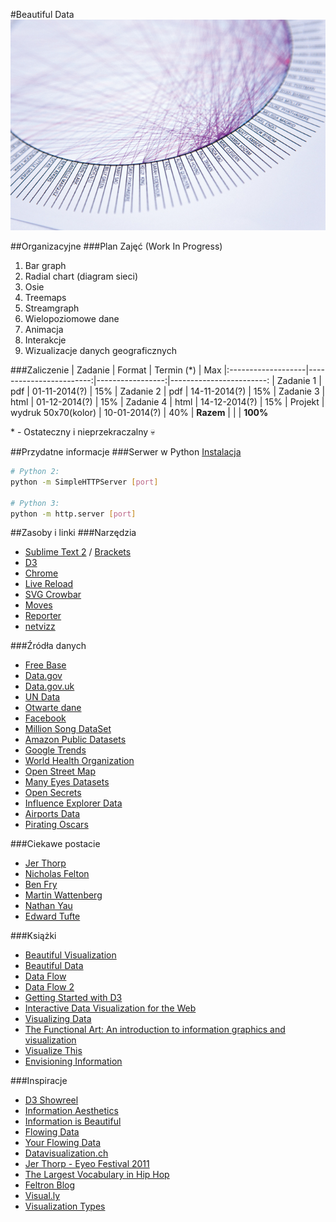 #Beautiful Data
![Title image](https://github.com/kgolinski/beautiful-data/raw/master/img/tempImage.jpg)

##Organizacyjne
###Plan Zajęć (Work In Progress)
1. Bar graph
2. Radial chart (diagram sieci)
3. Osie
4. Treemaps
5. Streamgraph
6. Wielopoziomowe dane
7. Animacja
8. Interakcje
9. Wizualizacje danych geograficznych

###Zaliczenie
| Zadanie            | Format                  | Termin (*)       | Max
|:-------------------|------------------------:|-----------------:|------------------------: 
| Zadanie 1          | pdf                     | 01-11-2014(?)    | 15%
| Zadanie 2          | pdf                     | 14-11-2014(?)    | 15%
| Zadanie 3          | html                    | 01-12-2014(?)    | 15%
| Zadanie 4          | html                    | 14-12-2014(?)    | 15%
| Projekt            | wydruk 50x70(kolor)     | 10-01-2014(?)    | 40%
| __Razem__          |                         |                  | __100%__

\* - Ostateczny i nieprzekraczalny :skull:

##Przydatne informacje
###Serwer w Python
[Instalacja](https://www.python.org/downloads)

```bash
# Python 2:
python -m SimpleHTTPServer [port]

# Python 3:
python -m http.server [port]
```

##Zasoby i linki
###Narzędzia
* [Sublime Text 2](http://www.sublimetext.com/2) / [Brackets](http://brackets.io)
* [D3](http://d3js.org)
* [Chrome](http://www.google.com/intl/en/chrome/browser)
* [Live Reload](http://feedback.livereload.com/knowledgebase/articles/67441-how-do-i-start-using-livereload)
* [SVG Crowbar](http://nytimes.github.io/svg-crowbar)
* [Moves](http://moves-app.com)
* [Reporter](http://www.reporter-app.com)
* [netvizz](https://apps.facebook.com/netvizz)

###Źródła danych
* [Free Base](http://www.freebase.com)
* [Data.gov](http://www.data.gov)
* [Data.gov.uk](http://data.gov.uk)
* [UN Data](http://data.un.org)
* [Otwarte dane](http://otwartedane.pl)
* [Facebook](http://www.facebook.com/help/405183566203254)
* [Million Song DataSet](http://labrosa.ee.columbia.edu/millionsong)
* [Amazon Public Datasets](http://aws.amazon.com/publicdatasets)
* [Google Trends](http://www.google.com/trends)
* [World Health Organization](http://www.who.int/research/en)
* [Open Street Map](http://www.openstreetmap.org/export)
* [Many Eyes Datasets](http://www-958.ibm.com/software/analytics/manyeyes/datasets)
* [Open Secrets](http://www.opensecrets.org/resources/create/data.php)
* [Influence Explorer Data](http://data.influenceexplorer.com/bulk)
* [Airports Data](http://ourairports.com/data)
* [Pirating Oscars](http://waxy.org/2008/02/pirating_the_20_2)

###Ciekawe postacie
* [Jer Thorp](http://blog.blprnt.com)
* [Nicholas Felton](http://feltron.com)
* [Ben Fry](http://benfry.com)
* [Martin Wattenberg](http://www.bewitched.com)
* [Nathan Yau](http://flowingdata.com/about-nathan)
* [Edward Tufte](http://www.edwardtufte.com)

###Książki
* [Beautiful Visualization](http://www.amazon.com/Beautiful-Visualization-Looking-through-Practice/dp/1449379869)
* [Beautiful Data](http://www.amazon.com/Beautiful-Data-Stories-Elegant-Solutions/dp/0596157118)
* [Data Flow](http://www.amazon.com/data-design-graphique-visualisation-dinformation/dp/2878113330)
* [Data Flow 2](http://www.amazon.com/Data-Flow-Visualizing-Information-Graphic/dp/3899552784)
* [Getting Started with D3](http://www.amazon.com/Getting-Started-D3-Mike-Dewar/dp/1449328792)
* [Interactive Data Visualization for the Web](http://www.amazon.com/Interactive-Data-Visualization-Scott-Murray/dp/1449339735)
* [Visualizing Data](http://www.amazon.com/Visualizing-Data-Explaining-Processing-Environment/dp/0596514557)
* [The Functional Art: An introduction to information graphics and visualization](http://www.amazon.com/Functional-Art-introduction-information-visualization/dp/0321834739)
* [Visualize This](http://www.amazon.com/Visualize-This-FlowingData-Visualization-Statistics/dp/0470944889)
* [Envisioning Information](http://www.amazon.com/Envisioning-Information-Edward-R-Tufte/dp/0961392118)

###Inspiracje
* [D3 Showreel](https://vimeo.com/29862153)
* [Information Aesthetics](http://infosthetics.com)
* [Information is Beautiful](http://www.informationisbeautiful.net)
* [Flowing Data](http://flowingdata.com)
* [Your Flowing Data](http://your.flowingdata.com)
* [Datavisualization.ch](http://selection.datavisualization.ch)
* [Jer Thorp - Eyeo Festival 2011](http://vimeo.com/35300280)
* [The Largest Vocabulary in Hip Hop](http://rappers.mdaniels.com.s3-website-us-east-1.amazonaws.com)
* [Feltron Blog](http://feltron.tumblr.com)
* [Visual.ly](http://blog.visual.ly)
* [Visualization Types](http://guides.library.duke.edu/vis_types)